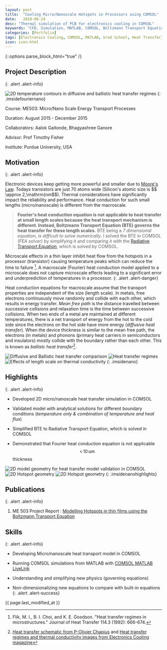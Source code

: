 ```yaml
---
layout: post
title:  "Cooling Micro/Nanoscale Hotspots in Processors using COMSOL"
date:   2018-06-24
desc: "Thermal simulation of PCB for electronics cooling in COMSOL"
keywords: "CFD, Simulation, MATLAB, COMSOL, Boltzmann Transport Equation, Radiative Transport Equation, Hotspots, Electronics Cooling"
categories: [Portfolio]
tags: [Electronics Cooling, COMSOL, MATLAB, Grad School, Heat Transfer]
icon: icon-html
---
```

{::options parse_block_html="true" /}

## Project Description
{: .alert .alert-info}

<div class="panel-body">

<style>
 .imsidefouriernano>img {
    width:30%;
    float:right;
    padding:0 5px;
  }
</style>

![2D temperature contours in diffusive and ballistic heat transfer regimes](/static/assets/img/blog/nanoheat/fourier_nano_ht.jpg  "2D temperature contours in diffusive and ballistic heat transfer regimes")
{: .imsidefouriernano}

Course: ME503: Micro/Nano Scale Energy Transport Processes  

Duration: August 2015 - December 2015  

Collaborators: Aalok Gaitonde, Bhagyashree Ganore    

Advisor: Prof Timothy Fisher  

Institute: Purdue University, USA


</div>


## Motivation
{: .alert .alert-info}

Electronic devices keep getting more powerful and smaller due to [Moore's Law](https://en.wikipedia.org/wiki/Moore%27s_law). Todays transistors are just 70 atoms wide (Silicon's atomic size is $$ \approx 2\,\mathrm{nm$$). Thermal considerations have significantly impact the reliability and performance. Heat conduction for such small lengths (micro/nanoscale) is different from the macroscale.

>**Fourier's heat conduction equation is not applicable to heat transfer at small length scales because the heat transport mechanism is different. Instead, Boltzmann Transport Equation (BTE) governs the heat transfer for these length scales.** BTE being a *7 dimensional equation, is difficult to solve numerically*. I solved the BTE in COMSOL (FEA solver) by simplifying it and comparing it with the [Radiative Transport Equation](https://www.comsol.com/heat-transfer-module#features), which is solved by COMSOL.

Microscale effects in a thin layer inhibit heat flow from the hotspots in a processor (transistor) causing temperature peaks which can reduce the time to failure [^1]. A macroscale (Fourier) heat conduction model applied to a microscale does not capture microscale effects leading to a significant error and underprediction of temperatures in a processor.
{: .alert .alert-danger}

[^1]: Flik, M. I., B. I. Choi, and K. E. Goodson. "Heat transfer regimes in microstructures." Journal of Heat Transfer 114.3 (1992): 666-674.

Heat conduction equations for macroscale assume that the transport properties are independent of the size (length scale). In metals, free electrons continuously move randomly and collide with each other, which results in energy transfer. *Mean free path* is the distance travelled between successive collisions and relaxation time is the time between successive collisions. When two ends of a metal are maintained at different temperatures, there is a net transport of energy from the hot to the cold side since the electrons on the hot side have more energy (*diffusive heat transfer*). When the device thickness is similar to the mean free path, the electrons (in metals) and phonons (primary heat carriers in semiconductors and insulators) mostly collide with the boundary rather than each other. This is known as *ballistc heat transfer*[^2].

[^2]: [Heat transfer schematic from P-Olivier Chapius](http://polivier.chapuis.free.fr/P-Olivier%20CHAPUIS%20-%20Research.htm) and [Heat transfer regimes and thermal conductivity images from Electronics Cooling magazine](https://www.electronics-cooling.com/2007/02/microscale-heat-transfer/)

<style>
 .imsidenano>img {
    width:30%;
    padding:0 5px;
  }
</style>

![Diffusive and Ballistic heat transfer comparison](/static/assets/img/blog/nanoheat/ht_compare.jpg "2D temperature contours in diffusive and ballistic heat transfer regimes")
![Heat transfer regimes](/static/assets/img/blog/nanoheat/ht_regimes.gif "Heat transfer regime based on length scale")
![Effects of length scale on thermal conductivity](/static/assets/img/blog/nanoheat/thermal_cond_thickness.gif "Effects of length scale on thermal conductivity")
{: .imsidenano}


## Highlights
{: .alert .alert-info}

* Developed 2D micro/nanoscale heat transfer simulation in COMSOL

* Validated model with analytical solutions for different boundary conditions (*temperature only & combination of temperature and heat flux*)

* Simplified BTE to Radiative Transport Equation, which is solved in COMSOL

* Demonstrated that Fourier heat conduction equation is not applicable  $$<\,10\,\mathrm{um}$$ thickness


<style>
 .imsidenanohighlights>img {
    max-width:30%;
    padding:0 5px;
  }
</style>

![2D model geometry for heat transfer model validation in COMSOL ](/static/assets/img/blog/nanoheat/nano_validation.jpg "2D model geometry for heat transfer model validation in COMSOL")
![2D Hotspot geometry](/static/assets/img/blog/nanoheat/hotspot_geom.jpg "2D hotspot geometry")
![2D Hotspot geometry](/static/assets/img/blog/nanoheat/ang_grid_refine.jpg "Angular grid refinement for BTE")
{: .imsidenanohighlights}



## Publications
{: .alert .alert-info}


1. ME 503 Project Report : [Modelling Hotspots in thin films using the Boltzmann Transport Equation](https://github.com/yashg1/yashg1.github.io/blob/a835e87e1f467437dc75af64383b959f8dda45a4/resources/nanoheat_ref/Electronics%20Cooling%20Microscale%20Heat%20Transfer%20Project%20Report.pdf)



## Skills
{: .alert .alert-info}

  - Developing Micro/nanoscale heat transport model in COMSOL

* Running COMSOL simulations from MATLAB with [COMSOL MATLAB LiveLink](https://www.comsol.com/release/5.3/livelink-matlab)

* Understanding and simplifying new physics (governing equations)

* Non-dimensionalizing new equations to compare with built-in equations
{: .alert .alert-success}

{{ page.last_modified_at }}
